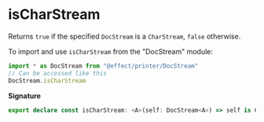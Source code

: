 # isCharStream

Returns `true` if the specified `DocStream` is a `CharStream`, `false` otherwise.

To import and use `isCharStream` from the "DocStream" module:

```ts
import * as DocStream from "@effect/printer/DocStream"
// Can be accessed like this
DocStream.isCharStream
```

**Signature**

```ts
export declare const isCharStream: <A>(self: DocStream<A>) => self is CharStream<A>
```
